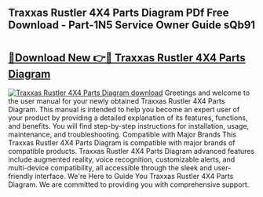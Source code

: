 ## Traxxas Rustler 4X4 Parts Diagram PDf Free Download - Part-1N5 Service Owner Guide sQb91

# <h2><a href="http://dfilwj.blite.top/?on=Traxxas+Rustler+4X4+Parts+Diagram">🔗Download New 👉🔴 Traxxas Rustler 4X4 Parts Diagram</a></h2>

[![Traxxas Rustler 4X4 Parts Diagram download](https://i.imgur.com/lujVjoI.png)](http://dfilwj.blite.top/?on=Traxxas+Rustler+4X4+Parts+Diagram)
Greetings and welcome to the user manual for your newly obtained Traxxas Rustler 4X4 Parts Diagram. This manual is intended to help you become an expert user of your product by providing a detailed explanation of its features, functions, and benefits. You will find step-by-step instructions for installation, usage, maintenance, and troubleshooting. Compatible with Major Brands This Traxxas Rustler 4X4 Parts Diagram is compatible with major brands of compatible products. Traxxas Rustler 4X4 Parts Diagram advanced features include augmented reality, voice recognition, customizable alerts, and multi-device compatibility, all accessible through the sleek and user-friendly interface. We're Here to Guide You Traxxas Rustler 4X4 Parts Diagram. We are committed to providing you with comprehensive support.
